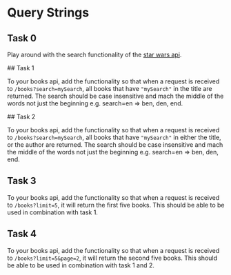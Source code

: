 # Query Strings

## Task 0

Play around with the search functionality of the [star wars api](https://swapi.dev/api/people/?search=sky).

## Task 1

To your books api, add the functionality so that when a request is received to `/books?search=mySearch`, all books that have `"mySearch"` in the title are returned. The search should be case insensitive and mach the middle of the words not just the beginning e.g. search=en => ben, den, end.

## Task 2

To your books api, add the functionality so that when a request is received to `/books?search=mySearch`, all books that have `"mySearch"` in either the title, or the author are returned. The search should be case insensitive and mach the middle of the words not just the beginning e.g. search=en => ben, den, end.

## Task 3

To your books api, add the functionality so that when a request is received to `/books?limit=5`, it will return the first five books. This should be able to be used in combination with task 1.

## Task 4

To your books api, add the functionality so that when a request is received to `/books?limit=5&page=2`, it will return the second five books. This should be able to be used in combination with task 1 and 2.
